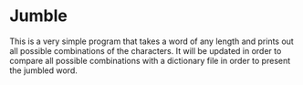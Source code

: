 # Jumble
This is a very simple program that takes a word of any length and prints out all possible combinations of the characters.
It will be updated in order to compare all possible combinations with a dictionary file in order to present the jumbled word.
